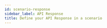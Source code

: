 ```yaml
---
id: scenario-response
sidebar_label: API Response
title: Define your API Response in a scenario
---
```



